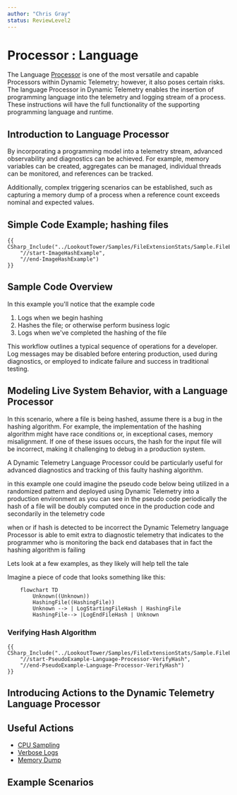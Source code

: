 ```yaml
---
author: "Chris Gray"
status: ReviewLevel2
---
```


# Processor : Language

The Language
[Processor](./Architecture.Components.Processor.Overview.document.md) is one of
the most versatile and capable Processors within Dynamic Telemetry; however, it
also poses certain risks. The language Processor in Dynamic Telemetry enables
the insertion of programming language into the telemetry and logging stream of a
process. These instructions will have the full functionality of the supporting
programming language and runtime.

## Introduction to Language Processor

By incorporating a programming model into a telemetry stream, advanced
observability and diagnostics can be achieved. For example, memory variables can
be created, aggregates can be managed, individual threads can be monitored, and
references can be tracked.

Additionally, complex triggering scenarios can be established, such as capturing
a memory dump of a process when a reference count exceeds nominal and expected
values.

## Simple Code Example; hashing files

```cdocs_include
{{ CSharp_Include("../LookoutTower/Samples/FileExtensionStats/Sample.FileExtensionStats.cs",
    "//start-ImageHashExample",
    "//end-ImageHashExample")
}}
```

## Sample Code Overview

In this example you'll notice that the example code

1. Logs when we begin hashing
1. Hashes the file; or otherwise perform business logic
1. Logs when we've completed the hashing of the file

This workflow outlines a typical sequence of operations for a developer. Log
messages may be disabled before entering production, used during diagnostics, or
employed to indicate failure and success in traditional testing.

## Modeling Live System Behavior, with a Language Processor

In this scenario, where a file is being hashed, assume there is a bug in the
hashing algorithm. For example, the implementation of the hashing algorithm
might have race conditions or, in exceptional cases, memory misalignment. If one
of these issues occurs, the hash for the input file will be incorrect, making it
challenging to debug in a production system.

A Dynamic Telemetry Language Processor could be particularly useful for advanced
diagnostics and tracking of this faulty hashing algorithm.

in this example one could imagine the pseudo code below being utilized in a
randomized pattern and deployed using Dynamic Telemetry into a production
environment as you can see in the pseudo code periodically the hash of a file
will be doubly computed once in the production code and secondarily in the
telemetry code

when or if hash is detected to be incorrect the Dynamic Telemetry language
Processor is able to emit extra to diagnostic telemetry that indicates to the
programmer who is monitoring the back end databases that in fact the hashing
algorithm is failing

Lets look at a few examples, as they likely will help tell the tale

Imagine a piece of code that looks something like this:

```mermaid
    flowchart TD
        Unknown((Unknown))
        HashingFile((HashingFile))
        Unknown --> | LogStartingFileHash | HashingFile
        HashingFile--> |LogEndFileHash | Unknown
```

### Verifying Hash Algorithm

```cdocs_include
{{ CSharp_Include("../LookoutTower/Samples/FileExtensionStats/Sample.FileExtensionStats.cs",
    "//start-PseudoExample-Language-Processor-VerifyHash",
    "//end-PseudoExample-Language-Processor-VerifyHash")
}}
```

## Introducing Actions to the Dynamic Telemetry Language Processor

## Useful Actions

- [CPU Sampling](./Architecture.Action.CPUSample.document.md)
- [Verbose Logs](./Architecture.Action.VerboseLogs.document.md)
- [Memory Dump](./Architecture.Action.MemoryDump.document.md)

## Example Scenarios
